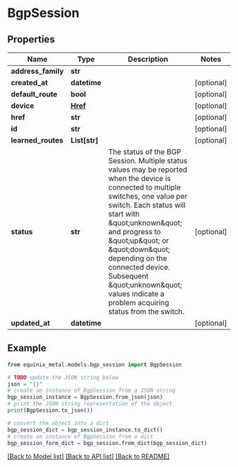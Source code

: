 # BgpSession


## Properties

Name | Type | Description | Notes
------------ | ------------- | ------------- | -------------
**address_family** | **str** |  | 
**created_at** | **datetime** |  | [optional] 
**default_route** | **bool** |  | [optional] 
**device** | [**Href**](Href.md) |  | [optional] 
**href** | **str** |  | [optional] 
**id** | **str** |  | [optional] 
**learned_routes** | **List[str]** |  | [optional] 
**status** | **str** |  The status of the BGP Session. Multiple status values may be reported when the device is connected to multiple switches, one value per switch. Each status will start with \&quot;unknown\&quot; and progress to \&quot;up\&quot; or \&quot;down\&quot; depending on the connected device. Subsequent \&quot;unknown\&quot; values indicate a problem acquiring status from the switch.  | [optional] 
**updated_at** | **datetime** |  | [optional] 

## Example

```python
from equinix_metal.models.bgp_session import BgpSession

# TODO update the JSON string below
json = "{}"
# create an instance of BgpSession from a JSON string
bgp_session_instance = BgpSession.from_json(json)
# print the JSON string representation of the object
print(BgpSession.to_json())

# convert the object into a dict
bgp_session_dict = bgp_session_instance.to_dict()
# create an instance of BgpSession from a dict
bgp_session_form_dict = bgp_session.from_dict(bgp_session_dict)
```
[[Back to Model list]](../README.md#documentation-for-models) [[Back to API list]](../README.md#documentation-for-api-endpoints) [[Back to README]](../README.md)


